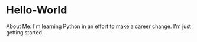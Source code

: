 # Hello-World
About Me:
I'm learning Python in an effort to make a career change.
I'm just getting started.
